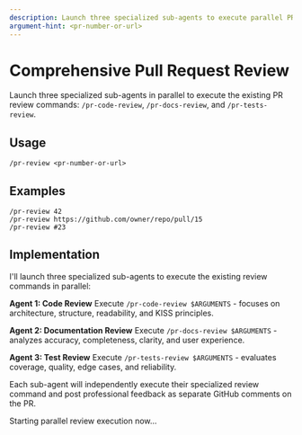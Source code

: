 ```yaml
---
description: Launch three specialized sub-agents to execute parallel PR reviews
argument-hint: <pr-number-or-url>
---
```


# Comprehensive Pull Request Review

Launch three specialized sub-agents in parallel to execute the existing PR review commands: `/pr-code-review`, `/pr-docs-review`, and `/pr-tests-review`.

## Usage

```
/pr-review <pr-number-or-url>
```

## Examples

```
/pr-review 42
/pr-review https://github.com/owner/repo/pull/15
/pr-review #23
```

## Implementation

I'll launch three specialized sub-agents to execute the existing review commands in parallel:

**Agent 1: Code Review**
Execute `/pr-code-review $ARGUMENTS` - focuses on architecture, structure, readability, and KISS principles.

**Agent 2: Documentation Review** 
Execute `/pr-docs-review $ARGUMENTS` - analyzes accuracy, completeness, clarity, and user experience.

**Agent 3: Test Review**
Execute `/pr-tests-review $ARGUMENTS` - evaluates coverage, quality, edge cases, and reliability.

Each sub-agent will independently execute their specialized review command and post professional feedback as separate GitHub comments on the PR.

Starting parallel review execution now...